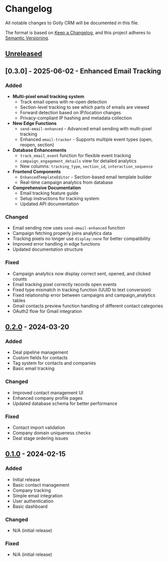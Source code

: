 # Changelog

All notable changes to Golly CRM will be documented in this file.

The format is based on [Keep a Changelog](https://keepachangelog.com/en/1.0.0/),
and this project adheres to [Semantic Versioning](https://semver.org/spec/v2.0.0.html).

## [Unreleased]

## [0.3.0] - 2025-06-02 - Enhanced Email Tracking

### Added
- **Multi-pixel email tracking system**
  - Track email opens with re-open detection
  - Section-level tracking to see which parts of emails are viewed
  - Forward detection based on IP/location changes
  - Privacy-compliant IP hashing and metadata collection
- **New Edge Functions**
  - `send-email-enhanced` - Advanced email sending with multi-pixel tracking
  - Enhanced `email-tracker` - Supports multiple event types (open, reopen, section)
- **Database Enhancements**
  - `track_email_event` function for flexible event tracking
  - `campaign_engagement_details` view for detailed analytics
  - New columns: `tracking_type`, `section_id`, `interaction_sequence`
- **Frontend Components**
  - `EnhancedTemplateEditor` - Section-based email template builder
  - Real-time campaign analytics from database
- **Comprehensive Documentation**
  - Email tracking feature guide
  - Setup instructions for tracking system
  - Updated API documentation

### Changed
- Email sending now uses `send-email-enhanced` function
- Campaign fetching properly joins analytics data
- Tracking pixels no longer use `display:none` for better compatibility
- Improved error handling in edge functions
- Updated documentation structure

### Fixed
- Campaign analytics now display correct sent, opened, and clicked counts
- Email tracking pixel correctly records open events
- Fixed type mismatch in tracking function (UUID to text conversion)
- Fixed relationship error between campaigns and campaign_analytics tables
- Gmail contacts preview function handling of different contact categories
- OAuth2 flow for Gmail integration

## [0.2.0] - 2024-03-20

### Added
- Deal pipeline management
- Custom fields for contacts
- Tag system for contacts and companies
- Basic email tracking

### Changed
- Improved contact management UI
- Enhanced company profile pages
- Updated database schema for better performance

### Fixed
- Contact import validation
- Company domain uniqueness checks
- Deal stage ordering issues

## [0.1.0] - 2024-02-15

### Added
- Initial release
- Basic contact management
- Company tracking
- Simple email integration
- User authentication
- Basic dashboard

### Changed
- N/A (initial release)

### Fixed
- N/A (initial release)

[Unreleased]: https://github.com/yourusername/golly-crm/compare/v0.2.0...HEAD
[0.2.0]: https://github.com/yourusername/golly-crm/compare/v0.1.0...v0.2.0
[0.1.0]: https://github.com/yourusername/golly-crm/releases/tag/v0.1.0 